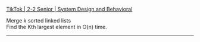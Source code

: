 [TikTok | 2-2 Senior | System Design and Behavioral](https://leetcode.com/discuss/interview-question/2965137/TikTok-or-2-2-Senior-or-System-Design-and-Behavioral)

Merge k sorted linked lists  
Find the Kth largest element in O(n) time.

----
<!--stackedit_data:
eyJoaXN0b3J5IjpbMTg2MTU1MzAzMl19
-->